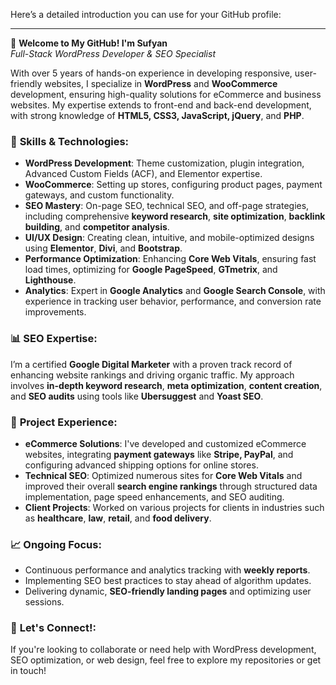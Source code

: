 Here’s a detailed introduction you can use for your GitHub profile:

---

👋 **Welcome to My GitHub! I'm Sufyan**  
*Full-Stack WordPress Developer & SEO Specialist*

With over 5 years of hands-on experience in developing responsive, user-friendly websites, I specialize in **WordPress** and **WooCommerce** development, ensuring high-quality solutions for eCommerce and business websites. My expertise extends to front-end and back-end development, with strong knowledge of **HTML5, CSS3, JavaScript, jQuery**, and **PHP**.

### 🚀 **Skills & Technologies**:
- **WordPress Development**: Theme customization, plugin integration, Advanced Custom Fields (ACF), and Elementor expertise.
- **WooCommerce**: Setting up stores, configuring product pages, payment gateways, and custom functionality.
- **SEO Mastery**: On-page SEO, technical SEO, and off-page strategies, including comprehensive **keyword research**, **site optimization**, **backlink building**, and **competitor analysis**.
- **UI/UX Design**: Creating clean, intuitive, and mobile-optimized designs using **Elementor**, **Divi**, and **Bootstrap**.
- **Performance Optimization**: Enhancing **Core Web Vitals**, ensuring fast load times, optimizing for **Google PageSpeed**, **GTmetrix**, and **Lighthouse**.
- **Analytics**: Expert in **Google Analytics** and **Google Search Console**, with experience in tracking user behavior, performance, and conversion rate improvements.

### 📊 **SEO Expertise**:
I’m a certified **Google Digital Marketer** with a proven track record of enhancing website rankings and driving organic traffic. My approach involves **in-depth keyword research**, **meta optimization**, **content creation**, and **SEO audits** using tools like **Ubersuggest** and **Yoast SEO**.

### 💼 **Project Experience**:
- **eCommerce Solutions**: I've developed and customized eCommerce websites, integrating **payment gateways** like **Stripe, PayPal**, and configuring advanced shipping options for online stores.
- **Technical SEO**: Optimized numerous sites for **Core Web Vitals** and improved their overall **search engine rankings** through structured data implementation, page speed enhancements, and SEO auditing.
- **Client Projects**: Worked on various projects for clients in industries such as **healthcare**, **law**, **retail**, and **food delivery**.

### 📈 **Ongoing Focus**:
- Continuous performance and analytics tracking with **weekly reports**.
- Implementing SEO best practices to stay ahead of algorithm updates.
- Delivering dynamic, **SEO-friendly landing pages** and optimizing user sessions.

### 🔗 **Let's Connect!**:
If you're looking to collaborate or need help with WordPress development, SEO optimization, or web design, feel free to explore my repositories or get in touch!
